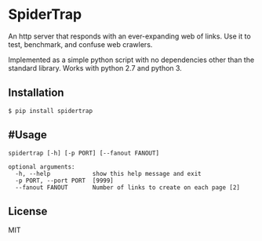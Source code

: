 SpiderTrap
==========

An http server that responds with an ever-expanding web of links. Use it
to test, benchmark, and confuse web crawlers.

Implemented as a simple python script with no dependencies other than
the standard library. Works with python 2.7 and python 3.

Installation
------------


    $ pip install spidertrap

#Usage
-----

    spidertrap [-h] [-p PORT] [--fanout FANOUT]

    optional arguments:
      -h, --help            show this help message and exit
      -p PORT, --port PORT  [9999]
      --fanout FANOUT       Number of links to create on each page [2]

License
-------

MIT

